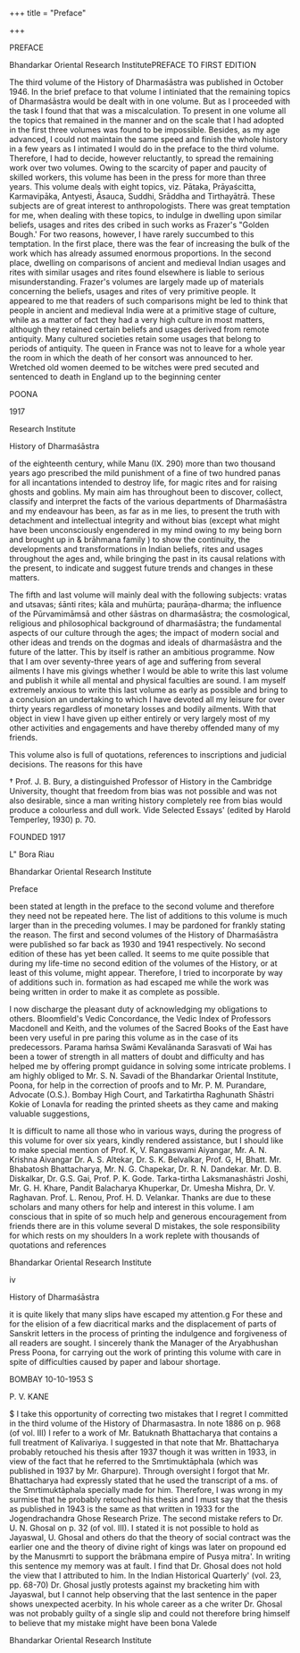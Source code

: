 +++
title = "Preface"

+++

PREFACE

Bhandarkar Oriental Research InstitutePREFACE TO FIRST EDITION

The third volume of the History of Dharmaśāstra was published in October 1946. In the brief preface to that volume I intiniated that the remaining topics of Dharmaśāstra would be dealt with in one volume. But as I proceeded with the task I found that that was a miscalculation. To present in one volume all the topics that remained in the manner and on the scale that I had adopted in the first three volumes was found to be impossible. Besides, as my age advanced, I could not maintain the same speed and finish the whole history in a few years as I intimated I would do in the preface to the third volume. Therefore, I had to decide, however reluctantly, to spread the remaining work over two volumes. Owing to the scarcity of paper and paucity of skilled workers, this volume has been in the press for more than three years. This volume deals with eight topics, viz. Pātaka, Prāyaścitta, Karmavipāka, Antyesti, Āsauca, Suddhi, Srāddha and Tirthayātrā. These subjects are of great interest to anthropologists. There was great temptation for me, when dealing with these topics, to indulge in dwelling upon similar beliefs, usages and rites des cribed in such works as Frazer's "Golden Bough.' For two reasons, however, I have rarely succumbed to this temptation. In the first place, there was the fear of increasing the bulk of the work which has already assumed enormous proportions. In the second place, dwelling on comparisons of ancient and medieval Indian usages and rites with similar usages and rites found elsewhere is liable to serious misunderstanding. Frazer's volumes are largely made up of materials concerning the beliefs, usages and rites of very primitive people. It appeared to me that readers of such comparisons might be led to think that people in ancient and medieval India were at a primitive stage of culture, while as a matter of fact they had a very high culture in most matters, although they retained certain beliefs and usages derived from remote antiquity. Many cultured societies retain some usages that belong to periods of antiquity. The queen in France was not to leave for a whole year the room in which the death of her consort was announced to her. Wretched old women deemed to be witches were pred secuted and sentenced to death in England up to the beginning center

POONA

1917

Research Institute

History of Dharmaśāstra

of the eighteenth century, while Manu (IX. 290) more than two thousand years ago prescribed the mild punishment of a fine of two hundred panas for all incantations intended to destroy life, for magic rites and for raising ghosts and goblins. My main aim has throughout been to discover, collect, classify and interpret the facts of the various departments of Dharmaśāstra and my endeavour has been, as far as in me lies, to present the truth with detachment and intellectual integrity and without bias (except what might have been unconsciously engendered in my mind owing to my being born and brought up in & brāhmana family ) to show the continuity, the developments and transformations in Indian beliefs, rites and usages throughout the ages and, while bringing the past in its causal relations with the present, to indicate and suggest future trends and changes in these matters.

The fifth and last volume will mainly deal with the following subjects: vratas and utsavas; śānti rites; kāla and muhürta; paurāņa-dharma; the influence of the Pūrvamimāmsā and other śāstras on dharmaśāstra; the cosmological, religious and philosophical background of dharmaśāstra; the fundamental aspects of our culture through the ages; the impact of modern social and other ideas and trends on the dogmas and ideals of dharmaśāstra and the future of the latter. This by itself is rather an ambitious programme. Now that I am over seventy-three years of age and suffering from several ailments I have mis givings whether I would be able to write this last volume and publish it while all mental and physical faculties are sound. I am myself extremely anxious to write this last volume as early as possible and bring to a conclusion an undertaking to which I have devoted all my leisure for over thirty years regardless of monetary losses and bodily ailments. With that object in view I have given up either entirely or very largely most of my other activities and engagements and have thereby offended many of my friends.

This volume also is full of quotations, references to inscriptions and judicial decisions. The reasons for this have

† Prof. J. B. Bury, a distinguished Professor of History in the Cambridge University, thought that freedom from bias was not possible and was not also desirable, since a man writing history completely ree from bias would produce a colourless and dull work. Vide Selected Essays' (edited by Harold Temperley, 1930) p. 70.

FOUNDED 1917

L" Bora Riau

Bhandarkar Oriental Research Institute

Preface

been stated at length in the preface to the second volume and therefore they need not be repeated here. The list of additions to this volume is much larger than in the preceding volumes. I may be pardoned for frankly stating the reason. The first and second volumes of the History of Dharmaśāstra were published so far back as 1930 and 1941 respectively. No second edition of these has yet been called. It seems to me quite possible that during my life-time no second edition of the volumes of the History, or at least of this volume, might appear. Therefore, I tried to incorporate by way of additions such in. formation as had escaped me while the work was being written in order to make it as complete as possible.

I now discharge the pleasant duty of acknowledging my obligations to others. Bloomfield's Vedic Concordance, the Vedic Index of Professors Macdonell and Keith, and the volumes of the Sacred Books of the East have been very useful in pre paring this volume as in the case of its predecessors. Parama haṁsa Swāmi Kevalānanda Sarasvati of Wai has been a tower of strength in all matters of doubt and difficulty and has helped me by offering prompt guidance in solving some intricate problems. I am highly obliged to Mr. S. N. Savadi of the Bhandarkar Oriental Institute, Poona, for help in the correction of proofs and to Mr. P. M. Purandare, Advocate (O.S.). Bombay High Court, and Tarkatirtha Raghunath Shāstri Kokie of Lonavla for reading the printed sheets as they came and making valuable suggestions,

It is difficult to name all those who in various ways, during the progress of this volume for over six years, kindly rendered assistance, but I should like to make special mention of Prof. K, V. Rangaswami Aiyangar, Mr. A. N. Krishna Aivangar Dr. A. S. Altekar, Dr. S. K. Belvalkar, Prof. G, H, Bhatt. Mr. Bhabatosh Bhattacharya, Mr. N. G. Chapekar, Dr. R. N. Dandekar. Mr. D. B. Diskalkar, Dr. G.S. Gai, Prof. P. K. Gode. Tarka-tirtha Laksmanashāstri Joshi, Mr. G. H. Khare, Pandit Balacharya Khuperkar, Dr. Umesha Mishra, Dr. V. Raghavan. Prof. L. Renou, Prof. H. D. Velankar. Thanks are due to these scholars and many others for help and interest in this volume. I am conscious that in spite of so much help and generous encouragement from friends there are in this volume several D mistakes, the sole responsibility for which rests on my shoulders In a work replete with thousands of quotations and references

Bhandarkar Oriental Research Institute

iv

History of Dharmaśāstra

it is quite likely that many slips have escaped my attention.g For these and for the elision of a few diacritical marks and the displacement of parts of Sanskrit letters in the process of printing the indulgence and forgiveness of all readers are sought. I sincerely thank the Manager of the Aryabhushan Press Poona, for carrying out the work of printing this volume with care in spite of difficulties caused by paper and labour shortage.

BOMBAY 10-10-1953 S

P. V. KANE

$ I take this opportunity of correcting two mistakes that I regret I committed in the third volume of the History of Dharmasastra. In note 1886 on p. 968 (of vol. III) I refer to a work of Mr. Batuknath Bhattacharya that contains a full treatment of Kalivariya. I suggested in that note that Mr. Bhattacharya probably retouched his thesis after 1937 though it was written in 1933, in view of the fact that he referred to the Smrtimuktāphala (which was published in 1937 by Mr. Gharpure). Through oversight I forgot that Mr. Bhattacharya had expressly stated that he used the transcript of a ms. of the Smrtimuktāphala specially made for him. Therefore, I was wrong in my surmise that he probably retouched his thesis and I must say that the thesis as published in 1943 is the same as that written in 1933 for the Jogendrachandra Ghose Research Prize. The second mistake refers to Dr. U. N. Ghosal on p. 32 (of vol. III). I stated it is not possible to hold as Jayaswal, U. Ghosal and others do that the theory of social contract was the earlier one and the theory of divine right of kings was later on propound ed by the Manusmrti to support the brābmana empire of Pusya mitra'. In writing this sentence my memory was at fault. I find that Dr. Ghosal does not hold the view that I attributed to him. In the Indian Historical Quarterly' (vol. 23, pp. 68-70) Dr. Ghosal justly protests against my bracketing him with Jayaswal, but I cannot help observing that the last sentence in the paper shows unexpected acerbity. In his whole career as a che writer Dr. Ghosal was not probably guilty of a single slip and could not therefore bring himself to believe that my mistake might have been bona Valede

Bhandarkar Oriental Research Institute
